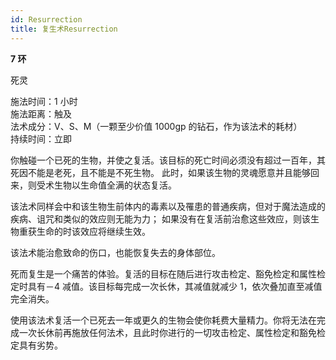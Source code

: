 ```yaml
---
id: Resurrection
title: 复生术Resurrection
---
```


**7 环**

死灵

施法时间：1 小时  
施法距离：触及  
法术成分：V、S、M（一颗至少价值 1000gp 的钻石，作为该法术的耗材）  
持续时间：立即

你触碰一个已死的生物，并使之复活。该目标的死亡时间必须没有超过一百年，其死因不能是老死，且不能是不死生物。
此时，如果该生物的灵魂愿意并且能够回来，则受术生物以生命值全满的状态复活。

该法术同样会中和该生物生前体内的毒素以及罹患的普通疾病，但对于魔法造成的疾病、诅咒和类似的效应则无能为力；
如果没有在复活前治愈这些效应，则该生物重获生命的时该效应将继续生效。

该法术能治愈致命的伤口，也能恢复失去的身体部位。

死而复生是一个痛苦的体验。复活的目标在随后进行攻击检定、豁免检定和属性检定时具有－4 减值。该目标每完成一次长休，其减值就减少 1，依次叠加直至减值完全消失。

使用该法术复活一个已死去一年或更久的生物会使你耗费大量精力。你将无法在完成一次长休前再施放任何法术，且此时你进行的一切攻击检定、属性检定和豁免检定具有劣势。

